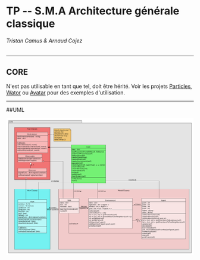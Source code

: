 # TP -- S.M.A Architecture générale classique
###### Tristan Camus & Arnaud Cojez
______________________________________________

## CORE
N'est pas utilisable en tant que tel, doit être hérité.
Voir les projets [Particles](/particles/), [Wator](/wator/) ou [Avatar](/avatar/) pour des exemples d'utilisation.

______________________________________________
##UML

![uml](core.png)
